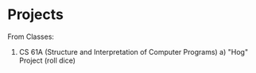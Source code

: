 # Projects
From Classes:
  1. CS 61A (Structure and Interpretation of Computer Programs)
  a) "Hog" Project (roll dice)
